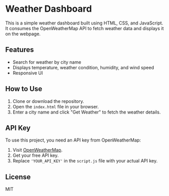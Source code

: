 # Weather Dashboard

This is a simple weather dashboard built using HTML, CSS, and JavaScript. It consumes the OpenWeatherMap API to fetch weather data and displays it on the webpage.

## Features
- Search for weather by city name
- Displays temperature, weather condition, humidity, and wind speed
- Responsive UI

## How to Use
1. Clone or download the repository.
2. Open the `index.html` file in your browser.
3. Enter a city name and click "Get Weather" to fetch the weather details.

## API Key
To use this project, you need an API key from OpenWeatherMap:
1. Visit [OpenWeatherMap](https://openweathermap.org/api).
2. Get your free API key.
3. Replace `'YOUR_API_KEY'` in the `script.js` file with your actual API key.

## License
MIT
